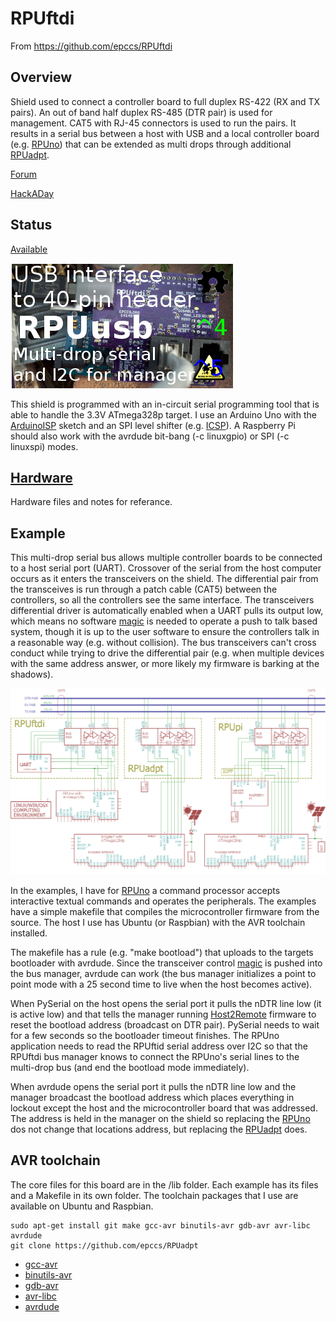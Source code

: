 # RPUftdi

From <https://github.com/epccs/RPUftdi>

## Overview

Shield used to connect a controller board to full duplex RS-422 (RX and TX pairs). An out of band half duplex RS-485 (DTR pair) is used for management. CAT5 with RJ-45 connectors is used to run the pairs. It results in a serial bus between a host with USB and a local controller board (e.g. [RPUno]) that can be extended as multi drops through additional [RPUadpt].

[RPUpi]: https://github.com/epccs/RPUpi
[RPUadpt]: https://github.com/epccs/RPUadpt
[RPUno]: https://github.com/epccs/RPUno
[Irrigate7]: https://github.com/epccs/Irrigate7

[Forum](https://rpubus.org/bb/viewforum.php?f=5)

[HackADay](https://hackaday.io/project/15585-rpuftid)

## Status

[Available](https://rpubus.org/Order_Form.html)

![Status](./Hardware/status_icon.png "Status")

This shield is programmed with an in-circuit serial programming tool that is able to handle the 3.3V ATmega328p target. I use an Arduino Uno with the [ArduinoISP] sketch and an SPI level shifter (e.g. [ICSP]). A Raspberry Pi should also work with the avrdude bit-bang (-c linuxgpio) or SPI (-c linuxspi) modes.

[ICSP]: https://github.com/epccs/Driver/tree/master/ICSP

[ArduinoISP]: https://github.com/arduino/Arduino/blob/master/build/shared/examples/11.ArduinoISP/ArduinoISP/ArduinoISP.ino

## [Hardware](./Hardware)

Hardware files and notes for referance.


## Example

This multi-drop serial bus allows multiple controller boards to be connected to a host serial port (UART). Crossover of the serial from the host computer occurs as it enters the transceivers on the shield. The differential pair from the transceives is run through a patch cable (CAT5) between the controllers, so all the controllers see the same interface. The transceivers differential driver is automatically enabled when a UART pulls its output low, which means no software [magic] is needed to operate a push to talk based system, though it is up to the user software to ensure the controllers talk in a reasonable way (e.g. without collision). The bus transceivers can't cross conduct while trying to drive the differential pair (e.g. when multiple devices with the same address answer, or more likely my firmware is barking at the shadows).

[magic]: https://github.com/pyserial/pyserial/blob/master/serial/rs485.py

![MultiDrop](./Hardware/Documents/MultiDrop.png "MultiDrop")

In the examples, I have for [RPUno] a command processor accepts interactive textual commands and operates the peripherals. The examples have a simple makefile that compiles the microcontroller firmware from the source. The host I use has Ubuntu (or Raspbian) with the AVR toolchain installed.

The makefile has a rule (e.g. "make bootload") that uploads to the targets bootloader with avrdude. Since the transceiver control [magic] is pushed into the bus manager, avrdude can work (the bus manager initializes a point to point mode with a 25 second time to live when the host becomes active). 

When PySerial on the host opens the serial port it pulls the nDTR line low (it is active low) and that tells the manager running [Host2Remote] firmware to reset the bootload address (broadcast on DTR pair). PySerial needs to wait for a few seconds so the bootloader timeout finishes. The RPUno application needs to read the RPUftid serial address over I2C so that the RPUftdi bus manager knows to connect the RPUno's serial lines to the multi-drop bus (and end the bootload mode immediately).

[Host2Remote]: ./Host2Remote

When avrdude opens the serial port it pulls the nDTR line low and the manager broadcast the bootload address which places everything in lockout except the host and the microcontroller board that was addressed. The address is held in the manager on the shield so replacing the [RPUno] dos not change that locations address, but replacing the [RPUadpt] does.

## AVR toolchain

The core files for this board are in the /lib folder. Each example has its files and a Makefile in its own folder. The toolchain packages that I use are available on Ubuntu and Raspbian. 

```
sudo apt-get install git make gcc-avr binutils-avr gdb-avr avr-libc avrdude
git clone https://github.com/epccs/RPUadpt
```

* [gcc-avr](https://packages.ubuntu.com/search?keywords=gcc-avr)
* [binutils-avr](https://packages.ubuntu.com/search?keywords=binutils-avr)
* [gdb-avr](https://packages.ubuntu.com/search?keywords=gdb-avr)
* [avr-libc](https://packages.ubuntu.com/search?keywords=avr-libc)
* [avrdude](https://packages.ubuntu.com/search?keywords=avrdude)
